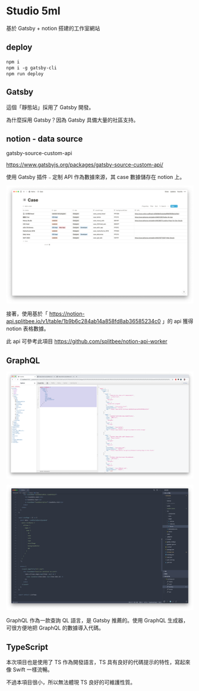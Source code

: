 # Studio 5ml

基於 Gatsby + notion 搭建的工作室網站





## deploy

```
npm i
npm i -g gatsby-cli
npm run deploy
```





## Gatsby

這個「靜態站」採用了 Gatsby 開發。

為什麼採用 Gatsby？因為 Gatsby 具備大量的社區支持。



## notion - data source

gatsby-source-custom-api

https://www.gatsbyjs.org/packages/gatsby-source-custom-api/



使用 Gatsby 插件﹣定制 API 作為數據來源，其 case 數據儲存在 notion 上。

![notion view](./readme_assets/screen_01.png)

接著，使用基於「 https://notion-api.splitbee.io/v1/table/1b9b6c284ab14a858fd8ab36585234c0 」的 api 獲得 notion 表格數據。

此 api 可參考此項目 https://github.com/splitbee/notion-api-worker



## GraphQL

![GraphQL view](./readme_assets/screen_02.png)

![VS Code view](./readme_assets/screen_03.png)

GraphQL 作為一款查詢 QL 語言，是 Gatsby 推薦的。使用 GraphQL 生成器，可很方便地把 GraphQL 的數據導入代碼。



## TypeScript

本次項目也是使用了 TS 作為開發語言，TS 具有良好的代碼提示的特性，寫起來像 Swift 一樣流暢。

不過本項目很小，所以無法體現 TS 良好的可維護性質。

